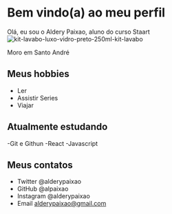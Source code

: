 # Bem vindo(a) ao meu perfil

Olá, eu sou o Aldery Paixao, aluno do curso Staart
![kit-lavabo-luxo-vidro-preto-250ml-kit-lavabo](https://user-images.githubusercontent.com/90797198/188028617-ea6ec078-88c4-4965-8f84-1bdda9dfae6f.jpg)

Moro em Santo André

## Meus hobbies

- Ler
- Assistir Series
- Viajar

## Atualmente estudando

-Git e Githun
-React
-Javascript

## Meus contatos

- Twitter @alderypaixao
- GitHub @alpaixao
- Instagram @alderypaixao
- Email  alderypaixao@gmail.com
